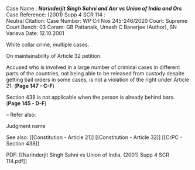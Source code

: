 Case Name : ***Narinderjit Singh Sahni and Anr vs Union of India and Ors***
Case Reference: (2001) Supp 4 SCR 114 :  
Neutral Citation:
Case Number: WP Crl Nos 245-246/2020
Court: Supreme Court
Bench: 03
Coram: GB Pattanaik, Umesh C Banerjee (Author), SN Variava
Date: 12.10.2001

White collar crime, multiple cases.

On maintainability of Article 32 petition.

Accused who is involved in a large number of criminal cases in different parts of the countries, not being able to be released from custody despite getting bail orders in some cases, is not  a violation of the right under Article 21. (**Page 147 - C-F**)

Section 438 is not applicable when the person is already behind bars. (**Page 145 - D-F**)

–
Refer also:

Judgment name

See also:
[[Constitution - Article 21]]
[[Constitution - Article 32]] 
[[CrPC - Section 438]]

PDF:
[[Narinderjit Singh Sahni vs Union of India, (2001) Supp 4 SCR 114.pdf]]